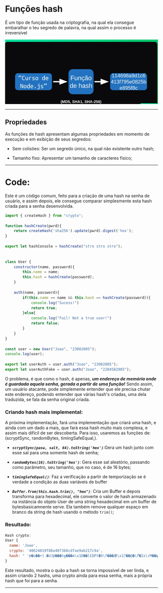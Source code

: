 # Funções hash

É um tipo de função usada na criptografia, na qual ela consegue embaralhar o teu segredo de palavra, na qual assim o processo é irreversível

<img src="../../.github/hashExample.png">

---

## Propriedades

As funções de hash apresentam algumas propriedades em momento de execução e em exibição de seus segredos:

- Sem colisões: Ser um segredo único, na qual não existente outro hash;

- Tamanho fixo: Apresentar um tamanho de caracteres físico;

---

# Code:

Este é um código comum, feito para a criação de uma hash na senha de usuário, e assim depois, ele consegue comparar simplesmente esta hash criada para a senha desenvolvida.

```js
import { createHash } from "crypto";

function hashCreate(pwrd){
    return createHash('sha256').update(pwrd).digest('hex');
}

export let hashConsole = hashCreate("stro stro stro");


class User {
    constructor(name, password){
        this.name = name;
        this.hash = hashCreate(password);
    }

    auth(name, password){
        if(this.name == name && this.hash == hashCreate(password)){
            console.log("Sucess!")
            return true;
        }else{
            console.log("Fail! Not a true user!")
            return false;
        }
    }
}

const user = new User("Joao", "23082005");
console.log(user);

export let userAuth = user.auth("Joao", "23082005");
export let userAuthFake = user.auth("Joao", "2204582905");
```

O problema, é que como o hash, é apenas, ***um endereço de memória onde é guardada aquela senha, gerada a partir de uma função!*** Sendo assim, um usuário atacante, pode simplemente entender que ele precisa chutar este endereço, podendo entender que várias hash's criadas, uma dela traduzida, se fala da senha original criada.

### **Criando hash mais implemental:**

A próxima implementação, fará uma implementação que criará uma hash, e ainda com um dado a mais, que fará essa hash muito mais complexa, e assim mais difícil de ser descoberta. Para isso, usaremos as funções de: (scryptSync, randomBytes, timingSafeEqual,).

- ***`scryptSync(pasw, salt, 64).toString('hex')`***:Gera um hash junto com esse sal para uma somente hash de senha;

- ***`randomBytes(16).toString('hex')`***: Gera esse sal aleatório, passando como parâmetro, seu tamanho, que no caso, é de 16 bytes;

- ***`timingSafeEqual()`***: Faz a verificação a partir de temporização se é verdade a condição as duas variáveis de buffer

- ***`Buffer.from(this.hash.trim(), "hex")`***: Cria um Buffer e depois transforma para hexadecimal, ele converte o valor de hash armazenado na instância do objeto User de uma string hexadecimal em um buffer de bytesbasicamnente serve. Ela também remove qualquer espaço em branco da string de hash usando o método ``trim()``;


### Resultado: 
```js
Hash crypto:
User {
  name: 'Joao',
  crypto: '40624019f88a40f368cdfae9ab217c9a',
  hash: " 'ϻ�o��+).�UJփ���tg���ѝ\x1D��lƐDPt�5\f���㡽\x17��@�\f֩�Ix\rM��ψ"
}
```

Este resultado, mostra o quão a hash se torna impossível de ser linda, e assim criando 2 hashs, uma crypto ainda para essa senha, mais a própria hash que foi para a senha.

---